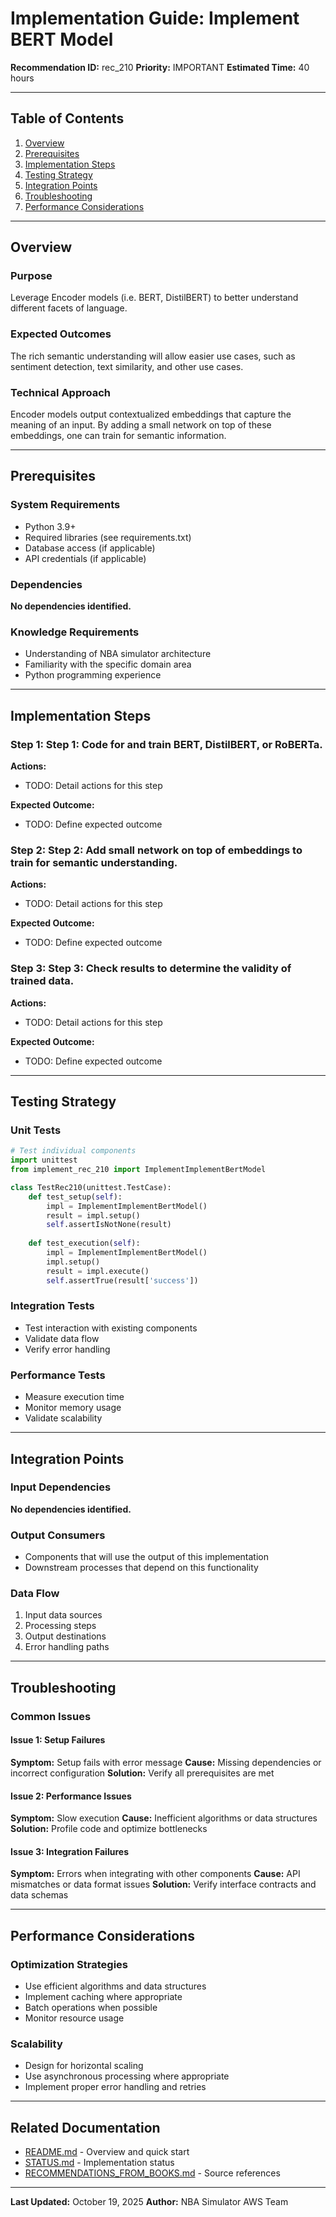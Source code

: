 # Implementation Guide: Implement BERT Model

**Recommendation ID:** rec_210
**Priority:** IMPORTANT
**Estimated Time:** 40 hours

---

## Table of Contents

1. [Overview](#overview)
2. [Prerequisites](#prerequisites)
3. [Implementation Steps](#implementation-steps)
4. [Testing Strategy](#testing-strategy)
5. [Integration Points](#integration-points)
6. [Troubleshooting](#troubleshooting)
7. [Performance Considerations](#performance-considerations)

---

## Overview

### Purpose

Leverage Encoder models (i.e. BERT, DistilBERT) to better understand different facets of language.

### Expected Outcomes

The rich semantic understanding will allow easier use cases, such as sentiment detection, text similarity, and other use cases.

### Technical Approach

Encoder models output contextualized embeddings that capture the meaning of an input. By adding a small network on top of these embeddings, one can train for semantic information.

---

## Prerequisites

### System Requirements

- Python 3.9+
- Required libraries (see requirements.txt)
- Database access (if applicable)
- API credentials (if applicable)

### Dependencies

**No dependencies identified.**

### Knowledge Requirements

- Understanding of NBA simulator architecture
- Familiarity with the specific domain area
- Python programming experience

---

## Implementation Steps

### Step 1: Step 1: Code for and train BERT, DistilBERT, or RoBERTa.

**Actions:**
- TODO: Detail actions for this step

**Expected Outcome:**
- TODO: Define expected outcome

### Step 2: Step 2: Add small network on top of embeddings to train for semantic understanding.

**Actions:**
- TODO: Detail actions for this step

**Expected Outcome:**
- TODO: Define expected outcome

### Step 3: Step 3: Check results to determine the validity of trained data.

**Actions:**
- TODO: Detail actions for this step

**Expected Outcome:**
- TODO: Define expected outcome



---

## Testing Strategy

### Unit Tests

```python
# Test individual components
import unittest
from implement_rec_210 import ImplementImplementBertModel

class TestRec210(unittest.TestCase):
    def test_setup(self):
        impl = ImplementImplementBertModel()
        result = impl.setup()
        self.assertIsNotNone(result)
    
    def test_execution(self):
        impl = ImplementImplementBertModel()
        impl.setup()
        result = impl.execute()
        self.assertTrue(result['success'])
```

### Integration Tests

- Test interaction with existing components
- Validate data flow
- Verify error handling

### Performance Tests

- Measure execution time
- Monitor memory usage
- Validate scalability

---

## Integration Points

### Input Dependencies

**No dependencies identified.**

### Output Consumers

- Components that will use the output of this implementation
- Downstream processes that depend on this functionality

### Data Flow

1. Input data sources
2. Processing steps
3. Output destinations
4. Error handling paths

---

## Troubleshooting

### Common Issues

#### Issue 1: Setup Failures

**Symptom:** Setup fails with error message
**Cause:** Missing dependencies or incorrect configuration
**Solution:** Verify all prerequisites are met

#### Issue 2: Performance Issues

**Symptom:** Slow execution
**Cause:** Inefficient algorithms or data structures
**Solution:** Profile code and optimize bottlenecks

#### Issue 3: Integration Failures

**Symptom:** Errors when integrating with other components
**Cause:** API mismatches or data format issues
**Solution:** Verify interface contracts and data schemas

---

## Performance Considerations

### Optimization Strategies

- Use efficient algorithms and data structures
- Implement caching where appropriate
- Batch operations when possible
- Monitor resource usage

### Scalability

- Design for horizontal scaling
- Use asynchronous processing where appropriate
- Implement proper error handling and retries

---

## Related Documentation

- [README.md](README.md) - Overview and quick start
- [STATUS.md](STATUS.md) - Implementation status
- [RECOMMENDATIONS_FROM_BOOKS.md](RECOMMENDATIONS_FROM_BOOKS.md) - Source references

---

**Last Updated:** October 19, 2025
**Author:** NBA Simulator AWS Team
